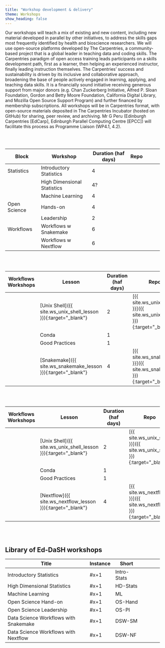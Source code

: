 ```yaml
---
title: "Workshop development & delivery"
theme: Workshops
show_heading: false
---  
```




Our workshops will teach a mix of existing and new content, including new material developed
in parallel by other initiatives, to address the skills gaps most frequently identified by health and
bioscience researchers. We will use open-source platforms developed by The Carpentries, a
community-based project that is a global leader in teaching data and coding skills. The Carpentries
paradigm of open access training leads participants on a skills development path, first as a learner,
then helping an experienced instructor, finally leading instruction themselves. The Carpentries’
success and sustainability is driven by its inclusive and collaborative approach, broadening the
base of people actively engaged in learning, applying, and teaching data skills. It is a financially
sound initiative receiving generous support from major donors (e.g. Chan Zuckerberg Initiative,
Alfred P. Sloan Foundation, Gordon and Betty Moore Foundation, California Digital Library, and
Mozilla Open Source Support Program) and further financed by membership subscriptions. All
workshops will be in Carpentries format, with open-source materials deposited in The Carpentries
Incubator (hosted on GitHub) for sharing, peer review, and archiving. Mr G Peru (Edinburgh
Carpentries [EdCarp], Edinburgh Parallel Computing Centre [EPCC]) will facilitate this process as
Programme Liaison (WP4.1, 4.2).  

<br><br>

| Block  | Workshop  | Duration (haf days)|  Repo |   |   |   |
|---|---|---|---|---|---|---|
|  Statistics | Introductory Statistics  |  4 |   |   |   |   |
|   |  High Dimensional Statistics |  4? |   |   |   |   |
|   |  Machine Learning | 4  |   |   |   |   |
|  Open Science |  Hands-on |  4 |   |   |   |   |
|   | Leadership  |  2 |   |   |   |   |
|  Workflows |  Workflows w Snakemake |  6 |   |   |   |   |
|   | Workflows w Nextflow  | 6  |   |   |   |   |

<br><br>

| Workflows Workshops  | Lesson  | Duration (haf days)|  Repo |  Source of lesson |
|---|---|---|---|---|
|   |  [Unix Shell]({{ site.ws_unix_shell_lesson }}){:target="_blank"} |  2 | [{{ site.ws_unix_shell }}]({{ site.ws_unix_shell }}){:target="_blank"}  |  Software Carpentry |
|   |  Conda |  1 |   |  Ed-DaSH |
|   |  Good Practices |  1 |   |  Ed-DaSH |
|   |  [Snakemake]({{ site.ws_snakemake_lesson }}){:target="_blank"} |  4 | [{{ site.ws_snakemake }}]({{ site.ws_snakemake }}){:target="_blank"}  |  Ed-DaSH |

<br><br>

| Workflows Workshops  | Lesson  | Duration (haf days)|  Repo |  Source of lesson |
|---|---|---|---|---|
|   |  [Unix Shell]({{ site.ws_unix_shell_lesson }}){:target="_blank"} |  2 | [{{ site.ws_unix_shell }}]({{ site.ws_unix_shell }}){:target="_blank"}  |  Software Carpentry |
|   |  Conda |  1 |   |  Ed-DaSH |
|   |  Good Practices |  1 |   |  Ed-DaSH |
|   |  [Nextflow]({{ site.ws_nextflow_lesson }}){:target="_blank"} |  4 |  [{{ site.ws_nextflow }}]({{ site.ws_nextflow }}){:target="_blank"} |  Ed-DaSH |

<br><br>

## Library of Ed-DaSH workshops  

| Title |  Instance |  Short |   |   |   |   |
|---|---|---|---|---|---|---|
| Introductory Statistics |  #x+1 | Intro-Stats  |   |   |   |   |
| High Dimensional Statistics | #x+1  | HD-Stats  |   |   |   |   |
| Machine Learning | #x+1  | ML  |   |   |   |   |
| Open Science Hand-on  | #x+1  | OS-Hand |   |   |   |   |
| Open Science Leadership| #x+1  | OS-PI  |   |   |   |   |
| Data Science Workflows with Snakemake | #x+1  | DSW-SM  |
| Data Science Workflows with Nextflow  | #x+1  | DSW-NF  |


